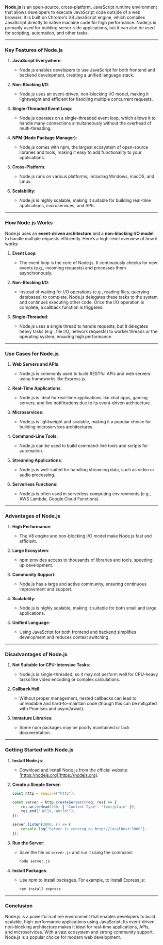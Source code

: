 **Node.js** is an open-source, cross-platform, JavaScript runtime environment that allows developers to execute JavaScript code outside of a web browser. It is built on Chrome's V8 JavaScript engine, which compiles JavaScript directly to native machine code for high performance. Node.js is primarily used for building server-side applications, but it can also be used for scripting, automation, and other tasks.

---

### **Key Features of Node.js**
1. **JavaScript Everywhere**:
   - Node.js enables developers to use JavaScript for both frontend and backend development, creating a unified language stack.

2. **Non-Blocking I/O**:
   - Node.js uses an event-driven, non-blocking I/O model, making it lightweight and efficient for handling multiple concurrent requests.

3. **Single-Threaded Event Loop**:
   - Node.js operates on a single-threaded event loop, which allows it to handle many connections simultaneously without the overhead of multi-threading.

4. **NPM (Node Package Manager)**:
   - Node.js comes with npm, the largest ecosystem of open-source libraries and tools, making it easy to add functionality to your applications.

5. **Cross-Platform**:
   - Node.js runs on various platforms, including Windows, macOS, and Linux.

6. **Scalability**:
   - Node.js is highly scalable, making it suitable for building real-time applications, microservices, and APIs.

---

### **How Node.js Works**
Node.js uses an **event-driven architecture** and a **non-blocking I/O model** to handle multiple requests efficiently. Here’s a high-level overview of how it works:

1. **Event Loop**:
   - The event loop is the core of Node.js. It continuously checks for new events (e.g., incoming requests) and processes them asynchronously.

2. **Non-Blocking I/O**:
   - Instead of waiting for I/O operations (e.g., reading files, querying databases) to complete, Node.js delegates these tasks to the system and continues executing other code. Once the I/O operation is complete, a callback function is triggered.

3. **Single-Threaded**:
   - Node.js uses a single thread to handle requests, but it delegates heavy tasks (e.g., file I/O, network requests) to worker threads or the operating system, ensuring high performance.

---

### **Use Cases for Node.js**
1. **Web Servers and APIs**:
   - Node.js is commonly used to build RESTful APIs and web servers using frameworks like Express.js.

2. **Real-Time Applications**:
   - Node.js is ideal for real-time applications like chat apps, gaming servers, and live notifications due to its event-driven architecture.

3. **Microservices**:
   - Node.js is lightweight and scalable, making it a popular choice for building microservices architectures.

4. **Command-Line Tools**:
   - Node.js can be used to build command-line tools and scripts for automation.

5. **Streaming Applications**:
   - Node.js is well-suited for handling streaming data, such as video or audio processing.

6. **Serverless Functions**:
   - Node.js is often used in serverless computing environments (e.g., AWS Lambda, Google Cloud Functions).

---

### **Advantages of Node.js**
1. **High Performance**:
   - The V8 engine and non-blocking I/O model make Node.js fast and efficient.

2. **Large Ecosystem**:
   - npm provides access to thousands of libraries and tools, speeding up development.

3. **Community Support**:
   - Node.js has a large and active community, ensuring continuous improvement and support.

4. **Scalability**:
   - Node.js is highly scalable, making it suitable for both small and large applications.

5. **Unified Language**:
   - Using JavaScript for both frontend and backend simplifies development and reduces context switching.

---

### **Disadvantages of Node.js**
1. **Not Suitable for CPU-Intensive Tasks**:
   - Node.js is single-threaded, so it may not perform well for CPU-heavy tasks like video encoding or complex calculations.

2. **Callback Hell**:
   - Without proper management, nested callbacks can lead to unreadable and hard-to-maintain code (though this can be mitigated with Promises and async/await).

3. **Immature Libraries**:
   - Some npm packages may be poorly maintained or lack documentation.

---

### **Getting Started with Node.js**
1. **Install Node.js**:
   - Download and install Node.js from the official website: [https://nodejs.org](https://nodejs.org).

2. **Create a Simple Server**:
   ```javascript
   const http = require("http");

   const server = http.createServer((req, res) => {
       res.writeHead(200, { "Content-Type": "text/plain" });
       res.end("Hello, World!");
   });

   server.listen(3000, () => {
       console.log("Server is running on http://localhost:3000");
   });
   ```

3. **Run the Server**:
   - Save the file as `server.js` and run it using the command:
     ```bash
     node server.js
     ```

4. **Install Packages**:
   - Use npm to install packages. For example, to install Express.js:
     ```bash
     npm install express
     ```

---

### **Conclusion**
Node.js is a powerful runtime environment that enables developers to build scalable, high-performance applications using JavaScript. Its event-driven, non-blocking architecture makes it ideal for real-time applications, APIs, and microservices. With a vast ecosystem and strong community support, Node.js is a popular choice for modern web development.
